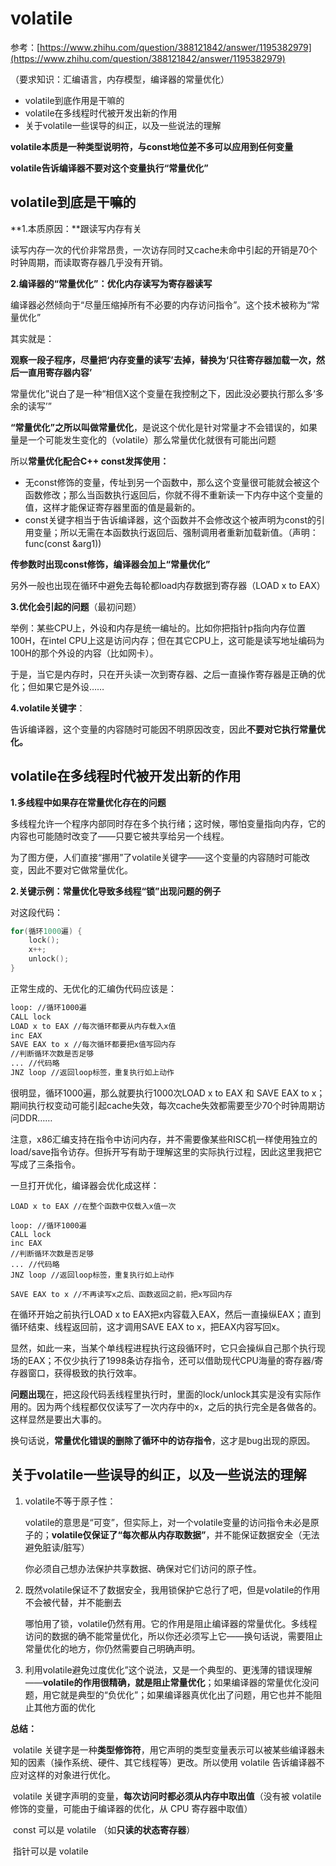 # volatile

参考：[https://www.zhihu.com/question/388121842/answer/1195382979](https://www.zhihu.com/question/388121842/answer/1195382979)

（要求知识：汇编语言，内存模型，编译器的常量优化）

* volatile到底作用是干嘛的
* volatile在多线程时代被开发出新的作用
* 关于volatile一些误导的纠正，以及一些说法的理解

**volatile本质是一种类型说明符，与const地位差不多可以应用到任何变量**

**volatile告诉编译器不要对这个变量执行“常量优化”**

## volatile到底是干嘛的

**1.本质原因：**跟读写内存有关

读写内存一次的代价非常昂贵，一次访存同时又cache未命中引起的开销是70个时钟周期，而读取寄存器几乎没有开销。

**2.编译器的“常量优化”：优化内存读写为寄存器读写**

编译器必然倾向于“尽量压缩掉所有不必要的内存访问指令”。这个技术被称为“常量优化”

其实就是：

**观察一段子程序，尽量把‘内存变量的读写’去掉，替换为‘只往寄存器加载一次，然后一直用寄存器内容’**

常量优化”说白了是一种“相信X这个变量在我控制之下，因此没必要执行那么多‘多余的读写’”

**“常量优化”之所以叫做常量优化**，是说这个优化是针对常量才不会错误的，如果量是一个可能发生变化的（volatile）那么常量优化就很有可能出问题

所以**常量优化配合C++ const发挥使用：**

* 无const修饰的变量，传址到另一个函数中，那么这个变量很可能就会被这个函数修改；那么当函数执行返回后，你就不得不重新读一下内存中这个变量的值，这样才能保证寄存器里面的值是最新的。
* const关键字相当于告诉编译器，这个函数并不会修改这个被声明为const的引用变量；所以无需在本函数执行返回后、强制调用者重新加载新值。（声明：func\(const &arg1\)\)

**传参数时出现const修饰，编译器会加上“常量优化”**

另外一般也出现在循环中避免去每轮都load内存数据到寄存器（LOAD x to EAX）

**3.优化会引起的问题**（最初问题）

举例：某些CPU上，外设和内存是统一编址的。比如你把指针p指向内存位置100H，在intel CPU上这是访问内存；但在其它CPU上，这可能是读写地址编码为100H的那个外设的内容（比如网卡）。

于是，当它是内存时，只在开头读一次到寄存器、之后一直操作寄存器是正确的优化；但如果它是外设……

**4.volatile关键字**：

告诉编译器，这个变量的内容随时可能因不明原因改变，因此**不要对它执行常量优化。**

## volatile在多线程时代被开发出新的作用

**1.多线程中如果存在常量优化存在的问题**

多线程允许一个程序内部同时存在多个执行绪；这时候，哪怕变量指向内存，它的内容也可能随时改变了——只要它被共享给另一个线程。

为了图方便，人们直接“挪用”了volatile关键字——这个变量的内容随时可能改变，因此不要对它做常量优化。

**2.关键示例：常量优化导致多线程“锁”出现问题的例子**

对这段代码：

```cpp
for(循环1000遍) {
    lock();
    x++;
    unlock();
}
```

正常生成的、无优化的汇编伪代码应该是：

```bash
loop: //循环1000遍
CALL lock
LOAD x to EAX //每次循环都要从内存载入x值
inc EAX
SAVE EAX to x //每次循环都要把x值写回内存
//判断循环次数是否足够
... //代码略
JNZ loop //返回loop标签，重复执行如上动作
```

很明显，循环1000遍，那么就要执行1000次LOAD x to EAX 和 SAVE EAX to x；期间执行权变动可能引起cache失效，每次cache失效都需要至少70个时钟周期访问DDR……

注意，x86汇编支持在指令中访问内存，并不需要像某些RISC机一样使用独立的load/save指令访存。但拆开写有助于理解这里的实际执行过程，因此这里我把它写成了三条指令。

一旦打开优化，编译器会优化成这样：

```text
LOAD x to EAX //在整个函数中仅载入x值一次

loop: //循环1000遍
CALL lock
inc EAX
//判断循环次数是否足够
... //代码略
JNZ loop //返回loop标签，重复执行如上动作

SAVE EAX to x //不再读写x之后、函数返回之前，把x写回内存
```

在循环开始之前执行LOAD x to EAX把x内容载入EAX，然后一直操纵EAX；直到循环结束、线程返回前，这才调用SAVE EAX to x，把EAX内容写回x。

显然，如此一来，当某个单线程进程执行这段循环时，它只会操纵自己那个执行现场的EAX；不仅少执行了1998条访存指令，还可以借助现代CPU海量的寄存器/寄存器窗口，获得极致的执行效率。

**问题出现**在，把这段代码丢线程里执行时，里面的lock/unlock其实是没有实际作用的。因为两个线程都仅仅读写了一次内存中的x，之后的执行完全是各做各的。这样显然是要出大事的。

换句话说，**常量优化错误的删除了循环中的访存指令**，这才是bug出现的原因。

## 关于volatile一些误导的纠正，以及一些说法的理解

1. volatile不等于原子性：

   volatile的意思是“可变”，但实际上，对一个volatile变量的访问指令未必是原子的；**volatile仅保证了“每次都从内存取数据”**，并不能保证数据安全（无法避免脏读/脏写）

   你必须自己想办法保护共享数据、确保对它们访问的原子性。

2. 既然volatile保证不了数据安全，我用锁保护它总行了吧，但是volatile的作用不会被代替，并不能删去

   哪怕用了锁，volatile仍然有用。它的作用是阻止编译器的常量优化。多线程访问的数据的确不能常量优化，所以你还必须写上它——换句话说，需要阻止常量优化的地方，你仍然需要自己明确声明。

3. 利用volatile避免过度优化”这个说法，又是一个典型的、更浅薄的错误理解——**volatile的作用很精确，就是阻止常量优化**；如果编译器的常量优化没问题，用它就是典型的“负优化”；如果编译器真优化出了问题，用它也并不能阻止其他方面的优化

**总结：**

​ volatile 关键字是一种**类型修饰符**，用它声明的类型变量表示可以被某些编译器未知的因素（操作系统、硬件、其它线程等）更改。所以使用 volatile 告诉编译器不应对这样的对象进行优化。

​ volatile 关键字声明的变量，**每次访问时都必须从内存中取出值**（没有被 volatile 修饰的变量，可能由于编译器的优化，从 CPU 寄存器中取值）

​ const 可以是 volatile （如**只读的状态寄存器**）

​ 指针可以是 volatile

